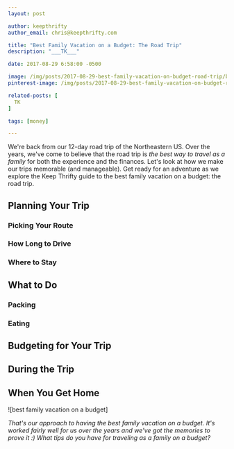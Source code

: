 ```yaml
---
layout: post

author: keepthrifty
author_email: chris@keepthrifty.com

title: "Best Family Vacation on a Budget: The Road Trip"
description: "___TK___"

date: 2017-08-29 6:58:00 -0500

image: /img/posts/2017-08-29-best-family-vacation-on-budget-road-trip/best-family-vacation-on-budget-road-trip.jpg
pinterest-image: /img/posts/2017-08-29-best-family-vacation-on-budget-road-trip/

related-posts: [
  TK
]

tags: [money]

---
```


We're back from our 12-day road trip of the Northeastern US. Over the years, we've come to believe that the road trip is _the best way to travel as a family_ for both the experience and the finances. Let's look at how we make our trips memorable (and manageable). Get ready for an adventure as we explore the Keep Thrifty guide to the best family vacation on a budget: the road trip.

## Planning Your Trip

### Picking Your Route

### How Long to Drive

### Where to Stay

## What to Do

### Packing

### Eating

## Budgeting for Your Trip

## During the Trip

## When You Get Home

![best family vacation on a budget]

_That's our approach to having the best family vacation on a budget. It's worked fairly well for us over the years and we've got the memories to prove it :) What tips do you have for traveling as a family on a budget?_
